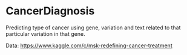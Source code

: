 # CancerDiagnosis

Predicting type of cancer using gene, variation and text related to that particular variation in that gene.

Data: https://www.kaggle.com/c/msk-redefining-cancer-treatment
